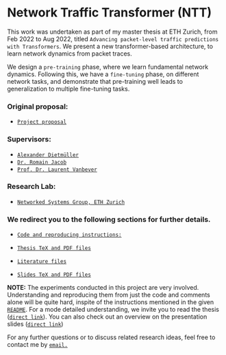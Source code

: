#  Network Traffic Transformer (NTT)

This work was undertaken as part of my master thesis at ETH Zurich, from Feb 2022 to Aug 2022, titled `Advancing packet-level traffic predictions with Transformers`. We present a new transformer-based architecture, to learn network dynamics from packet traces.

We design a `pre-training` phase, where we learn fundamental network dynamics. Following this, we have a `fine-tuning` phase, on different network tasks, and demonstrate that pre-training well leads to generalization to multiple fine-tuning tasks.

### Original proposal: 
* [`Project proposal`](https://nsg.ee.ethz.ch/fileadmin/user_upload/thesis_proposal_packet_transformer.pdf)

### Supervisors: 
* [`Alexander Dietmüller`](https://nsg.ee.ethz.ch/people/alexander-dietmueller/)
* [`Dr. Romain Jacob`](https://nsg.ee.ethz.ch/people/romain-jacob/)
* [`Prof. Dr. Laurent Vanbever`](https://nsg.ee.ethz.ch/people/laurent-vanbever/)

### Research Lab: 
* [`Networked Systems Group, ETH Zurich`](https://nsg.ee.ethz.ch/home/)

### We redirect you to the following sections for further details.

* [`Code and reproducing instructions:`](workspace/README.md)

* [`Thesis TeX and PDF files`](report/)

* [`Literature files`](literature/)

* [`Slides TeX and PDF files`](presentation/)

<b>NOTE:</b> The experiments conducted in this project are very involved. Understanding and reproducing them from just the code and comments alone will be quite hard, inspite of the instructions mentioned in the given [`README`](workspace/README.md). For a mode detailed understanding, we invite you to read the thesis ([`direct link`](report/thesis.pdf)). You can also check out an overview on the presentation slides ([`direct link`](presentation/slides.pdf))

For any further questions or to discuss related research ideas, feel free to contact me by [`email.`](mailto:siddhant.r98@gmail.com)


